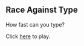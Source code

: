 ## Race Against Type

How fast can you type?

Click [here](https://olisanweze.github.io/raceagainsttype/) to play.